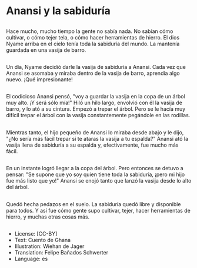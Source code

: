 # Anansi y la sabiduría

##
Hace mucho, mucho tiempo la gente no sabía nada. No sabían cómo cultivar, o cómo tejer tela, o cómo hacer herramientas de hierro. El dios Nyame arriba en el cielo tenía toda la sabiduría del mundo. La mantenía guardada en una vasija de barro.

##
Un día, Nyame decidió darle la vasija de sabiduría a Anansi. Cada vez que Anansi se asomaba y miraba dentro de la vasija de barro, aprendía algo nuevo. ¡Qué impresionante!

##
El codicioso Anansi pensó, "voy a guardar la vasija en la copa de un árbol muy alto. ¡Y será sólo mía!" Hiló un hilo largo, envolvió con él la vasija de barro, y lo ató a su cintura. Empezó a trepar el árbol. Pero se le hacía muy difícil trepar el árbol con la vasija constantemente pegándole en las rodillas.

##
Mientras tanto, el hijo pequeño de Anansi lo miraba desde abajo y le dijo, "¿No sería más fácil trepar si te ataras la vasija a tu espalda?" Anansi ató la vasija llena de sabiduría a su espalda y, efectivamente, fue mucho más fácil.

##
En un instante logró llegar a la copa del árbol. Pero entonces se detuvo a pensar: "Se supone que yo soy quien tiene toda la sabiduría, ¡pero mi hijo fue más listo que yo!" Anansi se enojó tanto que lanzó la vasija desde lo alto del árbol.

##
Quedó hecha pedazos en el suelo. La sabiduría quedó libre y disponible para todos. Y así fue cómo gente supo cultivar, tejer, hacer herramientas de hierro, y muchas otras cosas más.

##
* License: [CC-BY]
* Text: Cuento de Ghana
* Illustration: Wiehan de Jager
* Translation: Felipe Bañados Schwerter
* Language: es
